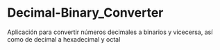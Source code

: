 # Decimal-Binary_Converter
Aplicación para convertir números decimales a binarios y vicecersa, así como de decimal a hexadecimal y octal
